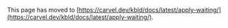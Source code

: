 This page has moved to [https://carvel.dev/kbld/docs/latest/apply-waiting/](https://carvel.dev/kbld/docs/latest/apply-waiting/).
